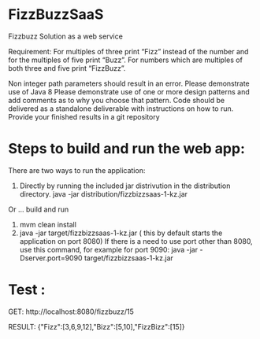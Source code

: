 # FizzBuzzSaaS
Fizzbuzz Solution as a web service

Requirement:
For multiples of three print “Fizz” instead of the number and for the multiples of five print “Buzz”. 
For numbers which are multiples of both three and five print “FizzBuzz”.

Non integer path parameters should result in an error.
Please demonstrate use of Java 8
Please demonstrate use of one or more design patterns and add comments as to why you choose that pattern.
Code should be delivered as a standalone deliverable with instructions on how to run.
Provide your finished results in a git repository

# Steps to build and run the web app:

There are two ways to run the application:

1. Directly by running the included jar distrivution in the distribution directory.
    java -jar distribution/fizzbizzsaas-1-kz.jar

Or ... build and run

1. mvm clean install
2. java -jar target/fizzbizzsaas-1-kz.jar
( this by default starts the application on port 8080)
If there is a need to use port other than 8080, use this command, for example for port 9090:
java -jar -Dserver.port=9090 target/fizzbizzsaas-1-kz.jar

# Test :

GET:  http://localhost:8080/fizzbuzz/15

RESULT: {"Fizz":[3,6,9,12],"Bizz":[5,10],"FizzBizz":[15]}